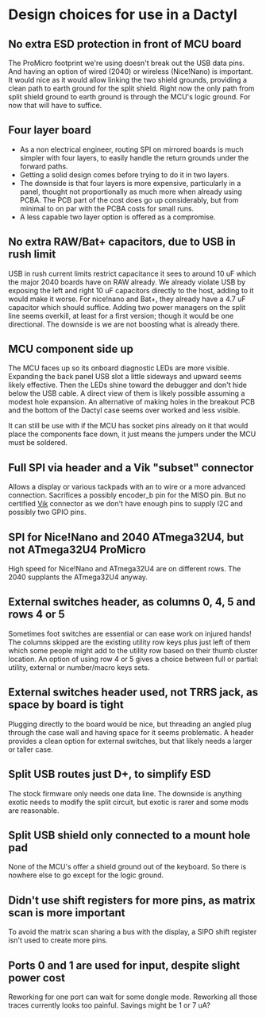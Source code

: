 # Design choices for use in a Dactyl

## No extra ESD protection in front of MCU board

The ProMicro footprint we're using doesn't break out the USB data pins.
And having an option of wired (2040) or wireless (Nice!Nano) is important.
It would nice as it would allow linking the two shield grounds,
  providing a clean path to earth ground for the split shield.
Right now the only path from split shield ground to earth ground is through
  the MCU's logic ground.
For now that will have to suffice.

## Four layer board

- As a non electrical engineer, routing SPI on mirrored boards
  is much simpler with four layers,
  to easily handle the return grounds under the forward paths.
- Getting a solid design comes before trying to do it in two layers.
- The downside is that four layers is more expensive, particularly in a panel,
  thought not proportionally as much more when already using PCBA.
  The PCB part of the cost does go up considerably,
  but from minimal to on par with the PCBA costs for small runs.
- A less capable two layer option is offered as a compromise.

## No extra RAW/Bat+ capacitors, due to USB in rush limit

USB in rush current limits restrict capacitance it sees to around 10 uF
  which the major 2040 boards have on RAW already.
We already violate USB by exposing the left and right 10 uF capacitors
  directly to the host, adding to it would make it worse.
For nice!nano and Bat+, they already have a 4.7 uF capacitor
  which should suffice.
Adding two power managers on the split line seems overkill,
  at least for a first version;
  though it would be one directional.
The downside is we are not boosting what is already there.

## MCU component side up

The MCU faces up so its onboard diagnostic LEDs are more visible.
Expanding the back panel USB slot a little sideways and upward seems likely effective.
Then the LEDs shine toward the debugger and don't hide below the USB cable.
A direct view of them is likely possible assuming a modest hole expansion.
An alternative of making holes in the breakout PCB and the bottom of the Dactyl case
  seems over worked and less visible.

It can still be use with if the MCU has socket pins already on it that would
  place the components face down,
  it just means the jumpers under the MCU must be soldered.

## Full SPI via header and a Vik "subset" connector

Allows a display or various tackpads with an to wire or a more advanced connection.
Sacrifices a possibly encoder_b pin for the MISO pin.
But no certified [Vik](https://github.com/sadekbaroudi/vik/tree/master)
  connector as we don't have enough pins to supply I2C and possibly two GPIO pins.

## SPI for Nice!Nano and 2040 ATmega32U4, but not ATmega32U4 ProMicro

High speed for Nice!Nano and ATmega32U4 are on different rows.
The 2040 supplants the ATmega32U4 anyway.

## External switches header, as columns 0, 4, 5 and rows 4 or 5

Sometimes foot switches are essential or can ease work on injured hands!
The columns skipped are the existing utility row keys plus just left of them
  which some people might add to the utility row based on their thumb cluster location.
An option of using row 4 or 5 gives a choice between full or partial:
  utility, external or number/macro keys sets.

## External switches header used, not TRRS jack, as space by board is tight

Plugging directly to the board would be nice, but threading an angled
  plug through the case wall and having space for it seems problematic.
A header provides a clean option for external switches,
  but that likely needs a larger or taller case.

## Split USB routes just D+, to simplify ESD

The stock firmware only needs one data line.
The downside is anything exotic needs to modify the split circuit,
  but exotic is rarer and some mods are reasonable.

## Split USB shield only connected to a mount hole pad

None of the MCU's offer a shield ground out of the keyboard.
So there is nowhere else to go except for the logic ground.

## Didn't use shift registers for more pins, as matrix scan is more important

To avoid the matrix scan sharing a bus with the display,
a SIPO shift register isn't used to create more pins.

## Ports 0 and 1 are used for input, despite slight power cost

Reworking for one port can wait for some dongle mode.
Reworking all those traces currently looks too painful.
Savings might be 1 or 7 uA?
